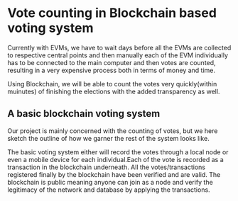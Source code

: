 # Vote counting in Blockchain based voting system
Currently with EVMs, we have to wait days before all the EVMs are collected to respective central points and then manually each of the EVM individually has to be connected to the main computer and then votes are counted, resulting in a very expensive process both in terms of money and time.

Using Blockchain, we will be able to count the votes very quickly(within muinutes) of finishing the elections with the added transparency as well.

## A basic blockchain voting system
Our project is mainly concerned with the counting of votes, but we here sketch the outline of how we garner the rest of the system looks like.

The basic voting system either will record the votes through a local node or even a mobile device for each individual.Each of the vote is recorded as a transaction in the blockchain underneath. All the votes/transactions registered finally by the blockchain have been verified and are valid. The blockchain is public meaning anyone can join as a node and verify the legitimacy of the network and database by applying the transactions.
